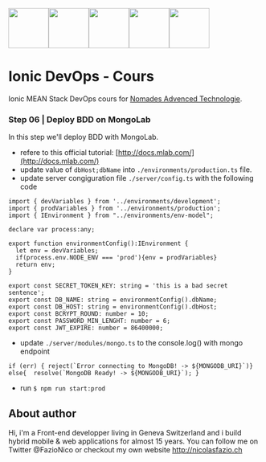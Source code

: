 <!--
@Author: Nicolas Fazio <webmaster-fazio>
@Date:   09-04-2017
@Email:  contact@nicolasfazio.ch
@Last modified by:   webmaster-fazio
@Last modified time: 14-07-2017
-->

<img src="http://cloudoki.com/images/frameworks/ionic.png" width="80"><img src="https://live.zoomdata.com/zoomdata/service/connection/types/icon/MONGO_MONGO?v=$%7Btimestamp%7D" width="80"><img src="http://apps.octoconsulting.com/images/expressIcon.png" width="80"><img src="https://material.angularjs.org/latest/img/icons/angular-logo.svg" width="80"><img src="http://code.runnable.com/images/provider-icons/icon-node.js.svg" width="80">

# Ionic DevOps - Cours
Ionic MEAN Stack DevOps cours for [Nomades Advenced Technologie](http://nomades.ch).


### Step 06 | Deploy BDD on MongoLab
In this step we'll deploy BDD with MongoLab.

- refere to this official tutorial: [http://docs.mlab.com/](http://docs.mlab.com/)
- update value of `dbHost;dbName` into `./environments/production.ts` file.
- update server congiguration file `./server/config.ts` with the following code

```
import { devVariables } from '../environments/development';
import { prodVariables } from '../environments/production';
import { IEnvironment } from "../environments/env-model";

declare var process:any;

export function environmentConfig():IEnvironment {
  let env = devVariables;
  if(process.env.NODE_ENV === 'prod'){env = prodVariables}
  return env;
}

export const SECRET_TOKEN_KEY: string = 'this is a bad secret sentence';
export const DB_NAME: string = environmentConfig().dbName;
export const DB_HOST: string = environmentConfig().dbHost;
export const BCRYPT_ROUND: number = 10;
export const PASSWORD_MIN_LENGHT: number = 6;
export const JWT_EXPIRE: number = 86400000;
```

- update `./server/modules/mongo.ts` to the console.log() with mongo endpoint

```
if (err) { reject(`Error connecting to MongoDB! -> ${MONGODB_URI}`)}
else{  resolve(`MongoDB Ready! -> ${MONGODB_URI}`); }
```
- run `$ npm run start:prod`

## About author
Hi, i'm a Front-end developper living in Geneva Switzerland and i build hybrid mobile & web applications for almost 15 years. You can follow me on Twitter @FazioNico or checkout my own website http://nicolasfazio.ch
